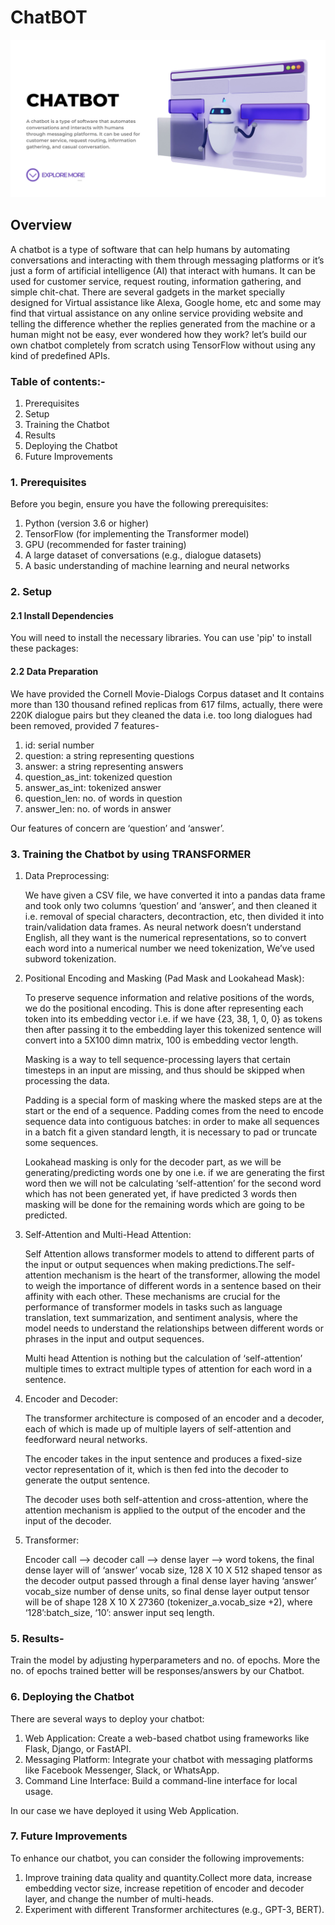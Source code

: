 # ChatBOT
![logo](banner.jpg)
## Overview

A chatbot is a type of software that can help humans by automating conversations and interacting with them through messaging platforms or it’s just a form of artificial intelligence (AI) that interact with humans. It can be used for customer service, request routing, information gathering, and simple chit-chat. There are several gadgets in the market specially designed for Virtual assistance like Alexa, Google home, etc and some may find that virtual assistance on any online service providing website and telling the difference whether the replies generated from the machine or a human might not be easy, ever wondered how they work? let’s build our own chatbot completely from scratch using TensorFlow without using any kind of predefined APIs.

### Table of contents:-
1. Prerequisites
2. Setup
3. Training the Chatbot
4. Results
5. Deploying the Chatbot
6. Future Improvements

### 1. Prerequisites
   
Before you begin, ensure you have the following prerequisites:

1. Python (version 3.6 or higher)
2. TensorFlow (for implementing the Transformer model)
3. GPU (recommended for faster training)
4. A large dataset of conversations (e.g., dialogue datasets)
5. A basic understanding of machine learning and neural networks

### 2. Setup

####  2.1 Install Dependencies

You will need to install the necessary libraries. You can use 'pip' to install these packages:

####  2.2 Data Preparation

We have provided the Cornell Movie-Dialogs Corpus dataset and It contains more than 130 thousand refined replicas from 617 films, actually, there were 220K dialogue pairs but they cleaned the data i.e. too long dialogues had been removed, provided 7 features-

1. id: serial number
2. question: a string representing questions
3. answer: a string representing answers
4. question_as_int: tokenized question
5. answer_as_int: tokenized answer
6. question_len: no. of words in question
7. answer_len: no. of words in answer

Our features of concern are ‘question’ and ‘answer’.

### 3. Training the Chatbot by using TRANSFORMER

 1. Data Preprocessing:

    We have given a CSV file, we have converted it into a pandas data frame and took only two columns ‘question’ and 
    ‘answer’, and then cleaned it i.e. removal of special characters, decontraction, etc, then divided it into 
    train/validation data frames. As neural network doesn’t understand English, all they want is the numerical 
    representations, so to convert each word into a numerical number we need tokenization, We’ve used subword 
    tokenization.
   
2. Positional Encoding and Masking (Pad Mask and Lookahead Mask):

   To preserve sequence information and relative positions of the words, we do the positional encoding. This is done 
   after representing each token into its embedding vector i.e. if we have {23, 38, 1, 0, 0} as tokens then after 
   passing it to the embedding layer this tokenized sentence will convert into a 5X100 dimn matrix, 100 is embedding 
   vector length.
   
   Masking is a way to tell sequence-processing layers that certain timesteps in an input are missing, and thus 
   should be skipped when processing the data.
   
   Padding is a special form of masking where the masked steps are at the start or the end of a sequence. Padding 
   comes from the need to encode sequence data into contiguous batches: in order to make all sequences in a batch 
   fit a given standard length, it is necessary to pad or truncate some sequences.
   
   Lookahead masking is only for the decoder part, as we will be generating/predicting words one by one i.e. if we are
   generating the first word then we will not be calculating ‘self-attention’ for the second word which has not been 
   generated yet, if have predicted 3 words then masking will be done for the remaining words which are going to be 
   predicted.

   
3. Self-Attention and Multi-Head Attention:

   Self Attention allows transformer models to attend to different parts of the input or output sequences when making predictions.The self-attention mechanism is the heart of the transformer, allowing the model to weigh the importance of different words in a sentence based on their affinity with each other. These mechanisms are crucial for the performance of transformer models in tasks such as language translation, text summarization, and sentiment analysis, where the model needs to understand the relationships between different words or phrases in the input and output sequences.
   
   Multi head Attention is nothing but the calculation of ‘self-attention’ multiple times to extract multiple types of attention for each word in a sentence.

5. Encoder and Decoder:

   The transformer architecture is composed of an encoder and a decoder, each of which is made up of multiple layers of self-attention and feedforward neural networks.

   The encoder takes in the input sentence and produces a fixed-size vector representation of it, which is then fed into the decoder to generate the output sentence.

   The decoder uses both self-attention and cross-attention, where the attention mechanism is applied to the output of the encoder and the input of the decoder.

7. Transformer:

   Encoder call --> decoder call --> dense layer --> word tokens, the final dense layer will of ‘answer’ vocab size, 128 X 10 X 512 shaped tensor as the decoder output passed through a final dense layer having ‘answer’ vocab_size number of dense units, so final dense layer output tensor will be of shape 128 X 10 X 27360 (tokenizer_a.vocab_size +2), where ‘128’:batch_size, ‘10’: answer input seq length.

### 5. Results-

Train the model by adjusting hyperparameters and no. of epochs. More the no. of epochs trained better will be responses/answers by our Chatbot.

### 6. Deploying the Chatbot

There are several ways to deploy your chatbot:

1. Web Application: Create a web-based chatbot using frameworks like Flask, Django, or FastAPI.
2. Messaging Platform: Integrate your chatbot with messaging platforms like Facebook Messenger, Slack, or WhatsApp.
3. Command Line Interface: Build a command-line interface for local usage.

In our case we have deployed it using Web Application.

### 7. Future Improvements

To enhance our chatbot, you can consider the following improvements:

1. Improve training data quality and quantity.Collect more data, increase embedding vector size, increase repetition of encoder and decoder layer, and change the number of multi-heads.
2. Experiment with different Transformer architectures (e.g., GPT-3, BERT).



   


